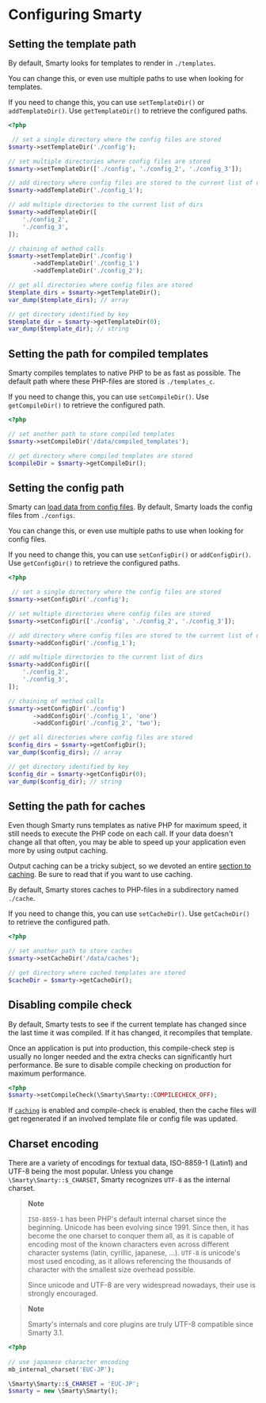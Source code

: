 # Configuring Smarty

## Setting the template path
By default, Smarty looks for templates to render in `./templates`.

You can change this, or even use multiple paths to use when looking for templates.

If you need to change this, you can use `setTemplateDir()` or `addTemplateDir()`.
Use `getTemplateDir()` to retrieve the configured paths.

```php
<?php

 // set a single directory where the config files are stored
$smarty->setTemplateDir('./config');

// set multiple directories where config files are stored
$smarty->setTemplateDir(['./config', './config_2', './config_3']);

// add directory where config files are stored to the current list of dirs
$smarty->addTemplateDir('./config_1');

// add multiple directories to the current list of dirs
$smarty->addTemplateDir([
    './config_2',
    './config_3',
]);

// chaining of method calls
$smarty->setTemplateDir('./config')
       ->addTemplateDir('./config_1')
       ->addTemplateDir('./config_2');

// get all directories where config files are stored
$template_dirs = $smarty->getTemplateDir();
var_dump($template_dirs); // array

// get directory identified by key
$template_dir = $smarty->getTemplateDir(0);
var_dump($template_dir); // string
```

## Setting the path for compiled templates
Smarty compiles templates to native PHP to be as fast as possible.
The default path where these PHP-files are stored is `./templates_c`.

If you need to change this, you can use `setCompileDir()`.
Use `getCompileDir()` to retrieve the configured path.

```php
<?php

// set another path to store compiled templates
$smarty->setCompileDir('/data/compiled_templates');

// get directory where compiled templates are stored
$compileDir = $smarty->getCompileDir();
```


## Setting the config path
Smarty can [load data from config files](./variables/config-files.md).
By default, Smarty loads the config files from `./configs`.

You can change this, or even use multiple paths to use when looking for config files.

If you need to change this, you can use `setConfigDir()` or `addConfigDir()`.
Use `getConfigDir()` to retrieve the configured paths.

```php
<?php

 // set a single directory where the config files are stored
$smarty->setConfigDir('./config');

// set multiple directories where config files are stored
$smarty->setConfigDir(['./config', './config_2', './config_3']);

// add directory where config files are stored to the current list of dirs
$smarty->addConfigDir('./config_1');

// add multiple directories to the current list of dirs
$smarty->addConfigDir([
    './config_2',
    './config_3',
]);

// chaining of method calls
$smarty->setConfigDir('./config')
       ->addConfigDir('./config_1', 'one')
       ->addConfigDir('./config_2', 'two');

// get all directories where config files are stored
$config_dirs = $smarty->getConfigDir();
var_dump($config_dirs); // array

// get directory identified by key
$config_dir = $smarty->getConfigDir(0);
var_dump($config_dir); // string
```

## Setting the path for caches
Even though Smarty runs templates as native PHP for maximum speed, it still needs to 
execute the PHP code on each call. If your data doesn't change all that often, you
may be able to speed up your application even more by using output caching.

Output caching can be a tricky subject, so we devoted an entire [section to caching](./caching/basics.md).
Be sure to read that if you want to use caching.

By default, Smarty stores caches to PHP-files in a subdirectory named `./cache`.

If you need to change this, you can use `setCacheDir()`.
Use `getCacheDir()` to retrieve the configured path.

```php
<?php

// set another path to store caches
$smarty->setCacheDir('/data/caches');

// get directory where cached templates are stored
$cacheDir = $smarty->getCacheDir();
```

## Disabling compile check
By default, Smarty tests to see if the
current template has changed since the last time
it was compiled. If it has changed, it recompiles that template. 

Once an application is put into production, this compile-check step 
is usually no longer needed and the extra checks can significantly hurt performance. 
Be sure to disable compile checking on production for maximum performance. 
```php
<?php
$smarty->setCompileCheck(\Smarty\Smarty::COMPILECHECK_OFF);
```

If [`caching`](./caching/basics.md) is enabled and compile-check is
enabled, then the cache files will get regenerated if an involved
template file or config file was updated.

## Charset encoding

There are a variety of encodings for textual data, ISO-8859-1 (Latin1)
and UTF-8 being the most popular. Unless you change `\Smarty\Smarty::$_CHARSET`,
Smarty recognizes `UTF-8` as the internal charset.

> **Note**
>
> `ISO-8859-1` has been PHP\'s default internal charset since the
> beginning. Unicode has been evolving since 1991. Since then, it has
> become the one charset to conquer them all, as it is capable of
> encoding most of the known characters even across different character
> systems (latin, cyrillic, japanese, ...). `UTF-8` is unicode\'s most
> used encoding, as it allows referencing the thousands of character
> with the smallest size overhead possible.
>
> Since unicode and UTF-8 are very widespread nowadays, their use is
> strongly encouraged.

> **Note**
>
> Smarty\'s internals and core plugins are truly UTF-8 compatible since
> Smarty 3.1.

```php
<?php
    
// use japanese character encoding
mb_internal_charset('EUC-JP');

\Smarty\Smarty::$_CHARSET = 'EUC-JP';
$smarty = new \Smarty\Smarty();
```
     
